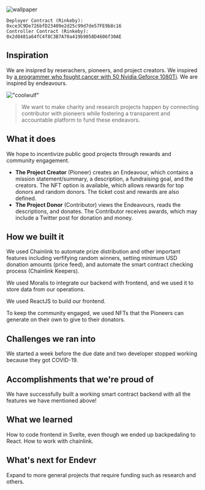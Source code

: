 ![wallpaper](https://user-images.githubusercontent.com/65676392/170804066-40764783-0419-4c8d-bc0a-0dde614e7be5.png)


    Deployer Contract (Rinkeby): 0xce3C9De726bfD23409e2d25c99d7de57FE9b8c16
    Controller Contract (Rinkeby): 0x2d0481a64fC4f8C3B7A70a419b9858D4606f30AE

## Inspiration

We are insipred by reserachers, pioneers, and project creators. We inspired by [a programmer who fought cancer with 50 Nvidia Geforce 1080Ti](https://howardchen.substack.com/p/this-amateur-programmer-fought-cancer?s=r). We are inspired by endeavours. 

!["coolwulf"](https://user-images.githubusercontent.com/65676392/170809467-d3f3f5ee-def8-43ec-bc28-ed4d36424899.png)


> We want to make charity and research projects happen by connecting contributor with pioneers while fostering a transparent and accountable platform to fund these endeavors.

## What it does

We hope to incentivize public good projects through rewards and community engagement. 

- **The Project Creator** (Pioneer) creates an Endeavour, which contains a mission statement/summary, a description, a fundraising goal, and the creators. The NFT option is available, which allows rewards for top donors and random donors. The ticket cost and rewards are also defined.
- **The Project Donor** (Contributor) views the Endeavours, reads the descriptions, and donates. The Contributor receives awards, which may include a Twitter post for donation and money.

## How we built it

We used Chainlink to automate prize distribution and other important features including verfifying random winners, setting minimum USD donation amounts (price feed), and automate the smart contract checking process (Chainlink Keepers).

We used Moralis to integrate our backend with frontend, and we used it to store data from our operations.

We used ReactJS to build our frontend.

To keep the community engaged, we used NFTs that the Pioneers can generate on their own to give to their donators.

## Challenges we ran into

We started a week before the due date and two developer stopped working because they got COVID-19.

## Accomplishments that we're proud of

We have successfully built a working smart contract backend with all the features we have mentioned above! 

## What we learned

How to code frontend in Svelte, even though we ended up backpedaling to React. How to work with chainlink.

## What's next for Endevr
Expand to more general projects that require funding such as research and others.
